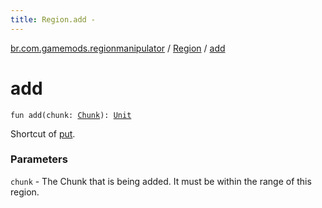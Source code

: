 ```yaml
---
title: Region.add - 
---
```


[br.com.gamemods.regionmanipulator](../index.html) / [Region](index.html) / [add](./add.html)

# add

`fun add(chunk: `[`Chunk`](../-chunk/index.html)`): `[`Unit`](https://kotlinlang.org/api/latest/jvm/stdlib/kotlin/-unit/index.html)

Shortcut of [put](put.html).

### Parameters

`chunk` - The Chunk that is being added. It must be within the range of this region.